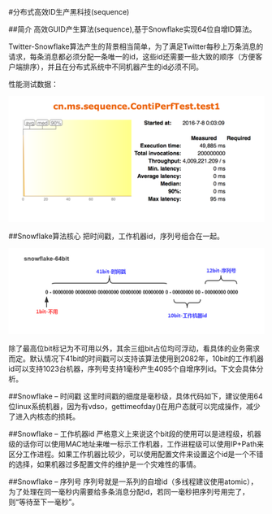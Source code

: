 #分布式高效ID生产黑科技(sequence)

##简介
高效GUID产生算法(sequence),基于Snowflake实现64位自增ID算法。

Twitter-Snowflake算法产生的背景相当简单，为了满足Twitter每秒上万条消息的请求，每条消息都必须分配一条唯一的id，这些id还需要一些大致的顺序（方便客户端排序），并且在分布式系统中不同机器产生的id必须不同。

性能测试数据：

![性能测试结果](docs/perf.png)

##Snowflake算法核心
把时间戳，工作机器id，序列号组合在一起。

![Snowflake算法核心](docs/snowflake-64bit.jpg)

除了最高位bit标记为不可用以外，其余三组bit占位均可浮动，看具体的业务需求而定。默认情况下41bit的时间戳可以支持该算法使用到2082年，10bit的工作机器id可以支持1023台机器，序列号支持1毫秒产生4095个自增序列id。下文会具体分析。

##Snowflake – 时间戳
这里时间戳的细度是毫秒级，具体代码如下，建议使用64位linux系统机器，因为有vdso，gettimeofday()在用户态就可以完成操作，减少了进入内核态的损耗。

##Snowflake – 工作机器id
严格意义上来说这个bit段的使用可以是进程级，机器级的话你可以使用MAC地址来唯一标示工作机器，工作进程级可以使用IP+Path来区分工作进程。如果工作机器比较少，可以使用配置文件来设置这个id是一个不错的选择，如果机器过多配置文件的维护是一个灾难性的事情。

##Snowflake – 序列号
序列号就是一系列的自增id（多线程建议使用atomic），为了处理在同一毫秒内需要给多条消息分配id，若同一毫秒把序列号用完了，则“等待至下一毫秒”。
